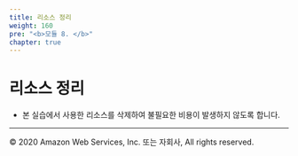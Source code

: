 ```yaml
---
title: 리소스 정리 
weight: 160
pre: "<b>모듈 8. </b>"
chapter: true
---
```


# 리소스 정리 

- 본 실습에서 사용한 리소스를 삭제하여 불필요한 비용이 발생하지 않도록 합니다. 



---
© 2020 Amazon Web Services, Inc. 또는 자회사, All rights reserved.
